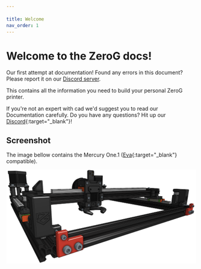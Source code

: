 ```yaml
---

title: Welcome
nav_order: 1
---
```


# Welcome to the ZeroG docs!

Our first attempt at documentation! Found any errors in this document? Please report it on our [Discord server](https://discord.com/invite/gzJP2s8).

This contains all the information you need to build your personal ZeroG printer.

If you're not an expert with cad we'd suggest you to read our Documentation carefully. Do you have any questions? Hit up our [Discord](https://discord.com/invite/gzJP2s8){:target="_blank"}!

## Screenshot
The image bellow contains the Mercury One.1 ([Eva](https://main.eva-3d.page/){:target="_blank"} compatible).

![Birdseye overview](assets/images/printer/birdview.png)